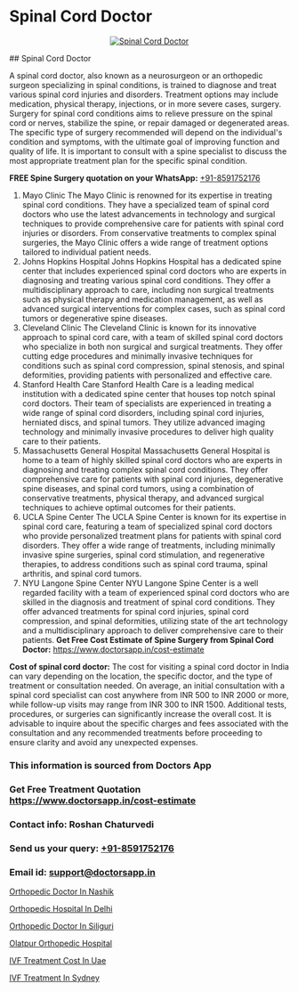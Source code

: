 # Spinal Cord Doctor

<p align="center">
  <a href="null">
    <img src="null" alt="Spinal Cord Doctor">
  </a>
</p>
## Spinal Cord Doctor

A spinal cord doctor, also known as a neurosurgeon or an orthopedic surgeon specializing in spinal conditions, is trained to diagnose and treat various spinal cord injuries and disorders. Treatment options may include medication, physical therapy, injections, or in more severe cases, surgery. Surgery for spinal cord conditions aims to relieve pressure on the spinal cord or nerves, stabilize the spine, or repair damaged or degenerated areas. The specific type of surgery recommended will depend on the individual's condition and symptoms, with the ultimate goal of improving function and quality of life. It is important to consult with a spine specialist to discuss the most appropriate treatment plan for the specific spinal condition.

**FREE Spine Surgery quotation on your WhatsApp:**  [+91-8591752176](https://api.whatsapp.com/send?phone=8591752176)

1) Mayo Clinic   The Mayo Clinic is renowned for its expertise in treating spinal cord conditions. They have a specialized team of spinal cord doctors who use the latest advancements in technology and surgical techniques to provide comprehensive care for patients with spinal cord injuries or disorders. From conservative treatments to complex spinal surgeries, the Mayo Clinic offers a wide range of treatment options tailored to individual patient needs.
2) Johns Hopkins Hospital   Johns Hopkins Hospital has a dedicated spine center that includes experienced spinal cord doctors who are experts in diagnosing and treating various spinal cord conditions. They offer a multidisciplinary approach to care, including non surgical treatments such as physical therapy and medication management, as well as advanced surgical interventions for complex cases, such as spinal cord tumors or degenerative spine diseases.
3) Cleveland Clinic   The Cleveland Clinic is known for its innovative approach to spinal cord care, with a team of skilled spinal cord doctors who specialize in both non surgical and surgical treatments. They offer cutting edge procedures and minimally invasive techniques for conditions such as spinal cord compression, spinal stenosis, and spinal deformities, providing patients with personalized and effective care.
4) Stanford Health Care   Stanford Health Care is a leading medical institution with a dedicated spine center that houses top notch spinal cord doctors. Their team of specialists are experienced in treating a wide range of spinal cord disorders, including spinal cord injuries, herniated discs, and spinal tumors. They utilize advanced imaging technology and minimally invasive procedures to deliver high quality care to their patients.
5) Massachusetts General Hospital   Massachusetts General Hospital is home to a team of highly skilled spinal cord doctors who are experts in diagnosing and treating complex spinal cord conditions. They offer comprehensive care for patients with spinal cord injuries, degenerative spine diseases, and spinal cord tumors, using a combination of conservative treatments, physical therapy, and advanced surgical techniques to achieve optimal outcomes for their patients.
6) UCLA Spine Center   The UCLA Spine Center is known for its expertise in spinal cord care, featuring a team of specialized spinal cord doctors who provide personalized treatment plans for patients with spinal cord disorders. They offer a wide range of treatments, including minimally invasive spine surgeries, spinal cord stimulation, and regenerative therapies, to address conditions such as spinal cord trauma, spinal arthritis, and spinal cord tumors.
7) NYU Langone Spine Center   NYU Langone Spine Center is a well regarded facility with a team of experienced spinal cord doctors who are skilled in the diagnosis and treatment of spinal cord conditions. They offer advanced treatments for spinal cord injuries, spinal cord compression, and spinal deformities, utilizing state of the art technology and a multidisciplinary approach to deliver comprehensive care to their patients.
**Get Free Cost Estimate of Spine Surgery from Spinal Cord Doctor:** https://www.doctorsapp.in/cost-estimate

**Cost of spinal cord doctor:**
The cost for visiting a spinal cord doctor in India can vary depending on the location, the specific doctor, and the type of treatment or consultation needed. On average, an initial consultation with a spinal cord specialist can cost anywhere from INR 500 to INR 2000 or more, while follow-up visits may range from INR 300 to INR 1500. Additional tests, procedures, or surgeries can significantly increase the overall cost. It is advisable to inquire about the specific charges and fees associated with the consultation and any recommended treatments before proceeding to ensure clarity and avoid any unexpected expenses.

### This information is sourced from Doctors App 
### Get Free Treatment Quotation https://www.doctorsapp.in/cost-estimate
### Contact info: Roshan Chaturvedi 
### Send us your query: [+91-8591752176](https://api.whatsapp.com/send?phone=8591752176) 
### Email id: support@doctorsapp.in

[Orthopedic Doctor In Nashik](https://www.linkedin.com/pulse/orthopedic-doctor-nashik-doctorsapp-united-arab-emirates-dok7e?trackingId=THM0QSOzU1MT87Dd2T1jSg%3D%3D&lipi=urn%3Ali%3Apage%3Ad_flagship3_company_admin%3BSXrbBuk4SwWZ8nIcZ2zSvw%3D%3D)

[Orthopedic Hospital In Delhi](https://www.linkedin.com/pulse/best-orthopedic-surgeon-delhi-doctorsapp-chittagong-74wee?trackingId=NJ%2Fl3Tt0YI20Gc0FX374Uw%3D%3D&lipi=urn%3Ali%3Apage%3Ad_flagship3_company_admin%3BUjs5mcUZR9ewYOKOFkpg2w%3D%3D)

[Orthopedic Doctor In Siliguri](https://medium.com/@vimalrana22/orthopedic-doctor-in-siliguri-944db1fb89cc)

[Olatpur Orthopedic Hospital](https://medium.com/@manish632504/olatpur-orthopedic-hospital-e57f043c01d2)

[IVF Treatment Cost In Uae](https://doctors-apps.github.io/doctorsapp/ivf-treatment-cost-in-uae)

[IVF Treatment In Sydney](https://doctors-apps.github.io/doctorsapp/ivf-treatment-in-sydney)

